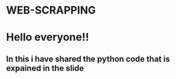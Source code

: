 # WEB-SCRAPPING
<h1> Hello everyone!!</h1>
<h2> In this i have shared the python code that is expained in the slide</h2> 